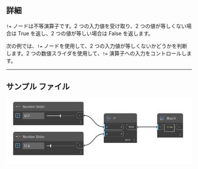 ## 詳細
`!=` ノードは不等演算子です。2 つの入力値を受け取り、2 つの値が等しくない場合は True を返し、2 つの値が等しい場合は False を返します。

次の例では、`!=` ノードを使用して、2 つの入力値が等しくないかどうかを判断します。2 つの数値スライダを使用して、`!=` 演算子への入力をコントロールします。
___
## サンプル ファイル

![!=](./!=_img.jpg)
